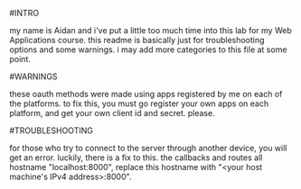 #INTRO

my name is Aidan and i've put a little too much time into this lab for my Web Applications course.
this readme is basically just for troubleshooting options and some warnings.
i may add more categories to this file at some point.

#WARNINGS

these oauth methods were made using apps registered by me on each of the platforms.
to fix this, you must go register your own apps on each platform, and get your own client id and secret. please.

#TROUBLESHOOTING

for those who try to connect to the server through another device, you will get an error.
luckily, there is a fix to this.
the callbacks and routes all hostname "localhost:8000", replace this hostname with "<your host machine's IPv4 address>:8000".